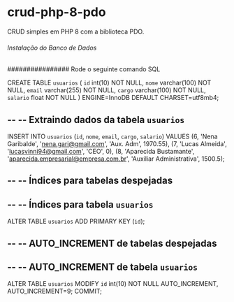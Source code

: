 # crud-php-8-pdo
CRUD simples em PHP 8 com a biblioteca PDO. 

###### Instalação do Banco de Dados
################ Rode o seguinte comando SQL 

CREATE TABLE `usuarios` (
  `id` int(10) NOT NULL,
  `nome` varchar(100) NOT NULL,
  `email` varchar(255) NOT NULL,
  `cargo` varchar(100) NOT NULL,
  `salario` float NOT NULL
) ENGINE=InnoDB DEFAULT CHARSET=utf8mb4;

--
-- Extraindo dados da tabela `usuarios`
--

INSERT INTO `usuarios` (`id`, `nome`, `email`, `cargo`, `salario`) VALUES
(6, 'Nena Garibalde', 'nena.gari@gmail.com', 'Aux. Adm', 1970.55),
(7, 'Lucas Almeida', 'lucasvinni94@gmail.com', 'CEO', 0),
(8, 'Aparecida Bustamante', 'aparecida.empresarial@empresa.com.br', 'Auxiliar Administrativa', 1500.5);

--
-- Índices para tabelas despejadas
--

--
-- Índices para tabela `usuarios`
--
ALTER TABLE `usuarios`
  ADD PRIMARY KEY (`id`);

--
-- AUTO_INCREMENT de tabelas despejadas
--

--
-- AUTO_INCREMENT de tabela `usuarios`
--
ALTER TABLE `usuarios`
  MODIFY `id` int(10) NOT NULL AUTO_INCREMENT, AUTO_INCREMENT=9;
COMMIT;

